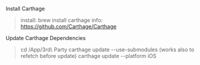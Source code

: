 
Install Carthage
  > install: brew install carthage
  > info: https://github.com/Carthage/Carthage


Update Carthage Dependencies
  > cd <installdir>/App/3rd\ Party
  > carthage update --use-submodules
  > (works also to refetch before update) carthage update --platform iOS

